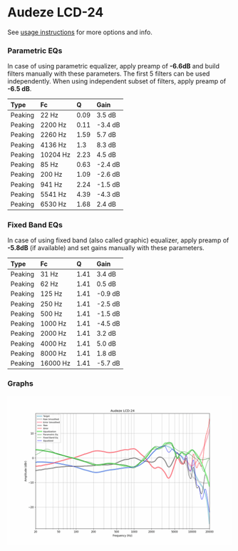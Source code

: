 # Audeze LCD-24
See [usage instructions](https://github.com/jaakkopasanen/AutoEq#usage) for more options and info.

### Parametric EQs
In case of using parametric equalizer, apply preamp of **-6.6dB** and build filters manually
with these parameters. The first 5 filters can be used independently.
When using independent subset of filters, apply preamp of **-6.5 dB**.

| Type    | Fc       |    Q | Gain    |
|:--------|:---------|:-----|:--------|
| Peaking | 22 Hz    | 0.09 | 3.5 dB  |
| Peaking | 2200 Hz  | 0.11 | -3.4 dB |
| Peaking | 2260 Hz  | 1.59 | 5.7 dB  |
| Peaking | 4136 Hz  | 1.3  | 8.3 dB  |
| Peaking | 10204 Hz | 2.23 | 4.5 dB  |
| Peaking | 85 Hz    | 0.63 | -2.4 dB |
| Peaking | 200 Hz   | 1.09 | -2.6 dB |
| Peaking | 941 Hz   | 2.24 | -1.5 dB |
| Peaking | 5541 Hz  | 4.39 | -4.3 dB |
| Peaking | 6530 Hz  | 1.68 | 2.4 dB  |

### Fixed Band EQs
In case of using fixed band (also called graphic) equalizer, apply preamp of **-5.8dB**
(if available) and set gains manually with these parameters.

| Type    | Fc       |    Q | Gain    |
|:--------|:---------|:-----|:--------|
| Peaking | 31 Hz    | 1.41 | 3.4 dB  |
| Peaking | 62 Hz    | 1.41 | 0.5 dB  |
| Peaking | 125 Hz   | 1.41 | -0.9 dB |
| Peaking | 250 Hz   | 1.41 | -2.5 dB |
| Peaking | 500 Hz   | 1.41 | -1.5 dB |
| Peaking | 1000 Hz  | 1.41 | -4.5 dB |
| Peaking | 2000 Hz  | 1.41 | 3.2 dB  |
| Peaking | 4000 Hz  | 1.41 | 5.0 dB  |
| Peaking | 8000 Hz  | 1.41 | 1.8 dB  |
| Peaking | 16000 Hz | 1.41 | -5.7 dB |

### Graphs
![](./Audeze%20LCD-24.png)